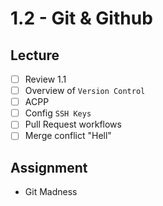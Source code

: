 # 1.2 - Git & Github

## Lecture
- [ ] Review 1.1
- [ ] Overview of `Version Control`
- [ ] ACPP
- [ ] Config `SSH Keys`
- [ ] Pull Request workflows
- [ ] Merge conflict "Hell"

## Assignment
- Git Madness
